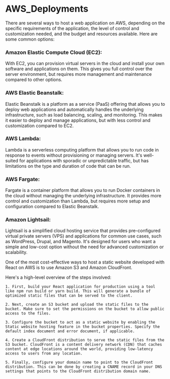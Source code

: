 # AWS_Deployments
There are several ways to host a web application on AWS, depending on the specific requirements of the application, the level of control and customization needed, and the budget and resources available. Here are some common options:

### Amazon Elastic Compute Cloud (EC2): 
With EC2, you can provision virtual servers in the cloud and install your own software and applications on them. This gives you full control over the server environment, but requires more management and maintenance compared to other options.

### AWS Elastic Beanstalk: 
Elastic Beanstalk is a platform as a service (PaaS) offering that allows you to deploy web applications and automatically handles the underlying infrastructure, such as load balancing, scaling, and monitoring. This makes it easier to deploy and manage applications, but with less control and customization compared to EC2.

### AWS Lambda: 
Lambda is a serverless computing platform that allows you to run code in response to events without provisioning or managing servers. It's well-suited for applications with sporadic or unpredictable traffic, but has limitations on the type and duration of code that can be run.

### AWS Fargate: 
Fargate is a container platform that allows you to run Docker containers in the cloud without managing the underlying infrastructure. It provides more control and customization than Lambda, but requires more setup and configuration compared to Elastic Beanstalk.

### Amazon Lightsail: 
Lightsail is a simplified cloud hosting service that provides pre-configured virtual private servers (VPS) and applications for common use cases, such as WordPress, Drupal, and Magento. It's designed for users who want a simple and low-cost option without the need for advanced customization or scalability.


One of the most cost-effective ways to host a static website developed with React on AWS is to use Amazon S3 and Amazon CloudFront.

Here's a high-level overview of the steps involved:

```
1. First, build your React application for production using a tool like npm run build or yarn build. This will generate a bundle of optimized static files that can be served to the client.

2. Next, create an S3 bucket and upload the static files to the bucket. Make sure to set the permissions on the bucket to allow public access to the files.

3. Configure the bucket to act as a static website by enabling the Static website hosting feature in the bucket properties. Specify the default index document and error document, if applicable.

4. Create a CloudFront distribution to serve the static files from the S3 bucket. CloudFront is a content delivery network (CDN) that caches content at edge locations around the world, providing low-latency access to users from any location.

5. Finally, configure your domain name to point to the CloudFront distribution. This can be done by creating a CNAME record in your DNS settings that points to the CloudFront distribution domain name.
```
